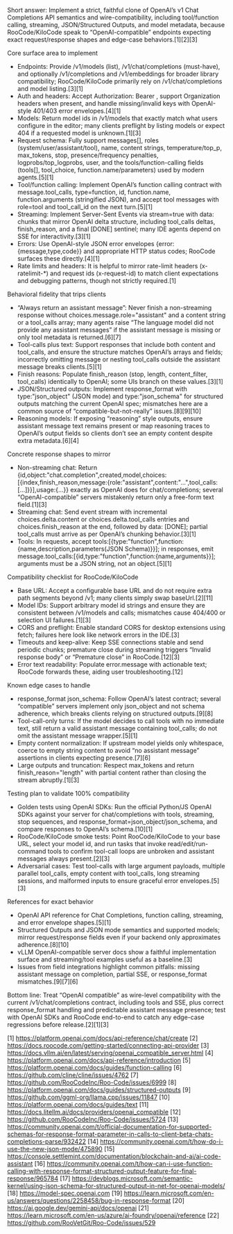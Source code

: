 Short answer: Implement a strict, faithful clone of OpenAI’s v1 Chat Completions API semantics and wire-compatibility, including tool/function calling, streaming, JSON/Structured Outputs, and model metadata, because RooCode/KiloCode speak to “OpenAI-compatible” endpoints expecting exact request/response shapes and edge-case behaviors.[1][2][3]

Core surface area to implement
- Endpoints: Provide /v1/models (list), /v1/chat/completions (must-have), and optionally /v1/completions and /v1/embeddings for broader library compatibility; RooCode/KiloCode primarily rely on /v1/chat/completions and model listing.[3][1]
- Auth and headers: Accept Authorization: Bearer , support Organization headers when present, and handle missing/invalid keys with OpenAI-style 401/403 error envelopes.[4][1]
- Models: Return model ids in /v1/models that exactly match what users configure in the editor; many clients preflight by listing models or expect 404 if a requested model is unknown.[1][3]
- Request schema: Fully support messages[], roles (system/user/assistant/tool), name, content strings, temperature/top_p, max_tokens, stop, presence/frequency penalties, logprobs/top_logprobs, user, and the tools/function-calling fields (tools[], tool_choice, function.name/parameters) used by modern agents.[5][1]
- Tool/function calling: Implement OpenAI’s function calling contract with message.tool_calls, type=function, id, function.name, function.arguments (stringified JSON), and accept tool messages with role=tool and tool_call_id on the next turn.[5][1]
- Streaming: Implement Server-Sent Events via stream=true with data: chunks that mirror OpenAI delta structure, including tool_calls deltas, finish_reason, and a final [DONE] sentinel; many IDE agents depend on SSE for interactivity.[3][1]
- Errors: Use OpenAI-style JSON error envelopes {error:{message,type,code}} and appropriate HTTP status codes; RooCode surfaces these directly.[4][1]
- Rate limits and headers: It is helpful to mirror rate-limit headers (x-ratelimit-*) and request ids (x-request-id) to match client expectations and debugging patterns, though not strictly required.[1]

Behavioral fidelity that trips clients
- “Always return an assistant message”: Never finish a non-streaming response without choices.message.role="assistant" and a content string or a tool_calls array; many agents raise “The language model did not provide any assistant messages” if the assistant message is missing or only tool metadata is returned.[6][7]
- Tool-calls plus text: Support responses that include both content and tool_calls, and ensure the structure matches OpenAI’s arrays and fields; incorrectly omitting message or nesting tool_calls outside the assistant message breaks clients.[5][1]
- Finish reasons: Populate finish_reason (stop, length, content_filter, tool_calls) identically to OpenAI; some UIs branch on these values.[3][1]
- JSON/Structured outputs: Implement response_format with type:"json_object" (JSON mode) and type:"json_schema" for structured outputs matching the current OpenAI spec; mismatches here are a common source of “compatible-but-not-really” issues.[8][9][10]
- Reasoning models: If exposing “reasoning” style outputs, ensure assistant message text remains present or map reasoning traces to OpenAI’s output fields so clients don’t see an empty content despite extra metadata.[6][4]

Concrete response shapes to mirror
- Non-streaming chat: Return {id,object:"chat.completion",created,model,choices:[{index,finish_reason,message:{role:"assistant",content:"...",tool_calls:[...]}}],usage:{...}} exactly as OpenAI does for chat/completions; several “OpenAI-compatible” servers mistakenly return only a free-form text field.[1][3]
- Streaming chat: Send event stream with incremental choices.delta.content or choices.delta.tool_calls entries and choices.finish_reason at the end, followed by data: [DONE]; partial tool_calls must arrive as per OpenAI’s chunking behavior.[3][1]
- Tools: In requests, accept tools:[{type:"function",function:{name,description,parameters(JSON Schema)}}]; in responses, emit message.tool_calls:[{id,type:"function",function:{name,arguments}}]; arguments must be a JSON string, not an object.[5][1]

Compatibility checklist for RooCode/KiloCode
- Base URL: Accept a configurable base URL and do not require extra path segments beyond /v1; many clients simply swap baseUrl.[2][11]
- Model IDs: Support arbitrary model id strings and ensure they are consistent between /v1/models and calls; mismatches cause 404/400 or selection UI failures.[1][3]
- CORS and preflight: Enable standard CORS for desktop extensions using fetch; failures here look like network errors in the IDE.[3]
- Timeouts and keep-alive: Keep SSE connections stable and send periodic chunks; premature close during streaming triggers “Invalid response body” or “Premature close” in RooCode.[12][3]
- Error text readability: Populate error.message with actionable text; RooCode forwards these, aiding user troubleshooting.[12]

Known edge cases to handle
- response_format json_schema: Follow OpenAI’s latest contract; several “compatible” servers implement only json_object and not schema adherence, which breaks clients relying on structured outputs.[9][8]
- Tool-call-only turns: If the model decides to call tools with no immediate text, still return a valid assistant message containing tool_calls; do not omit the assistant message wrapper.[5][1]
- Empty content normalization: If upstream model yields only whitespace, coerce to empty string content to avoid “no assistant message” assertions in clients expecting presence.[7][6]
- Large outputs and truncation: Respect max_tokens and return finish_reason="length" with partial content rather than closing the stream abruptly.[1][3]

Testing plan to validate 100% compatibility
- Golden tests using OpenAI SDKs: Run the official Python/JS OpenAI SDKs against your server for chat/completions with tools, streaming, stop sequences, and response_format=json_object/json_schema, and compare responses to OpenAI’s schema.[10][1]
- RooCode/KiloCode smoke tests: Point RooCode/KiloCode to your base URL, select your model id, and run tasks that invoke read/edit/run-command tools to confirm tool-call loops are unbroken and assistant messages always present.[2][3]
- Adversarial cases: Test tool-calls with large argument payloads, multiple parallel tool_calls, empty content with tool_calls, long streaming sessions, and malformed inputs to ensure graceful error envelopes.[5][3]

References for exact behavior
- OpenAI API reference for Chat Completions, function calling, streaming, and error envelope shapes.[5][1]
- Structured Outputs and JSON mode semantics and supported models; mirror request/response fields even if your backend only approximates adherence.[8][10]
- vLLM OpenAI-compatible server docs show a faithful implementation surface and streaming/tool examples useful as a baseline.[3]
- Issues from field integrations highlight common pitfalls: missing assistant message on completion, partial SSE, or response_format mismatches.[9][7][6]

Bottom line: Treat “OpenAI compatible” as wire-level compatibility with the current /v1/chat/completions contract, including tools and SSE, plus correct response_format handling and predictable assistant message presence; test with OpenAI SDKs and RooCode end-to-end to catch any edge-case regressions before release.[2][1][3]

[1] https://platform.openai.com/docs/api-reference/chat/create
[2] https://docs.roocode.com/getting-started/connecting-api-provider
[3] https://docs.vllm.ai/en/latest/serving/openai_compatible_server.html
[4] https://platform.openai.com/docs/api-reference/introduction
[5] https://platform.openai.com/docs/guides/function-calling
[6] https://github.com/cline/cline/issues/4762
[7] https://github.com/RooCodeInc/Roo-Code/issues/6999
[8] https://platform.openai.com/docs/guides/structured-outputs
[9] https://github.com/ggml-org/llama.cpp/issues/11847
[10] https://platform.openai.com/docs/guides/text
[11] https://docs.litellm.ai/docs/providers/openai_compatible
[12] https://github.com/RooCodeInc/Roo-Code/issues/5724
[13] https://community.openai.com/t/official-documentation-for-supported-schemas-for-response-format-parameter-in-calls-to-client-beta-chats-completions-parse/932422
[14] https://community.openai.com/t/how-do-i-use-the-new-json-mode/475890
[15] https://console.settlemint.com/documentation/blockchain-and-ai/ai-code-assistant
[16] https://community.openai.com/t/how-can-i-use-function-calling-with-response-format-structured-output-feature-for-final-response/965784
[17] https://devblogs.microsoft.com/semantic-kernel/using-json-schema-for-structured-output-in-net-for-openai-models/
[18] https://model-spec.openai.com
[19] https://learn.microsoft.com/en-us/answers/questions/2258458/bug-in-response-format
[20] https://ai.google.dev/gemini-api/docs/openai
[21] https://learn.microsoft.com/en-us/azure/ai-foundry/openai/reference
[22] https://github.com/RooVetGit/Roo-Code/issues/529
